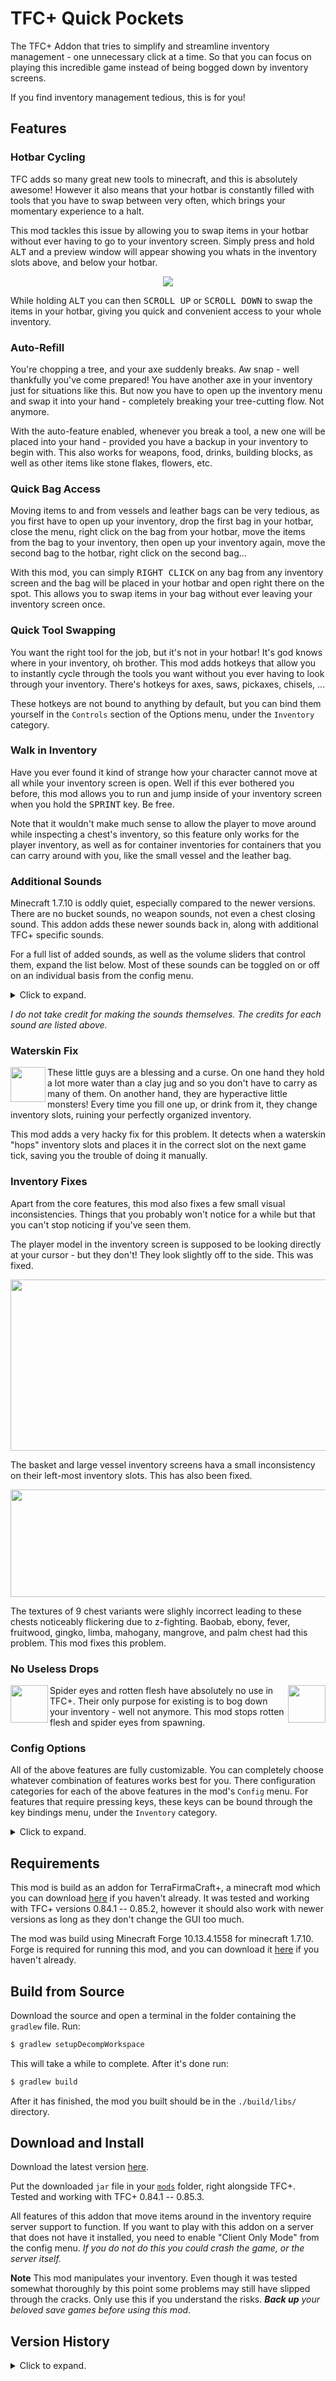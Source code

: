 # TFC+ Quick Pockets

The TFC+ Addon that tries to simplify and streamline inventory management - one unnecessary click at a time. So that you can focus on playing this incredible game instead of being bogged down by inventory screens.

If you find inventory management tedious, this is for you!

## Features

### Hotbar Cycling

TFC adds so many great new tools to minecraft, and this is absolutely awesome! However it also means that your hotbar is constantly filled with tools that you have to swap between very often, which brings your momentary experience to a halt.

This mod tackles this issue by allowing you to swap items in your hotbar without ever having to go to your inventory screen. Simply press and hold <kbd>ALT</kbd> and a preview window will appear showing you whats in the inventory slots above, and below your hotbar.

<p align="center">
  <img src="screenshots/hotbar.png">
</p>  

While holding <kbd>ALT</kbd> you can then <kbd>SCROLL UP</kbd> or <kbd>SCROLL DOWN</kbd> to swap the items in your hotbar, giving you quick and convenient access to your whole inventory.

### Auto-Refill

You're chopping a tree, and your axe suddenly breaks. Aw snap - well thankfully you've come prepared! You have another axe in your inventory just for situations like this. But now you have to open up the inventory menu and swap it into your hand - completely breaking your tree-cutting flow. Not anymore.

With the auto-feature enabled, whenever you break a tool, a new one will be placed into your hand - provided you have a backup in your inventory to begin with. This also works for weapons, food, drinks, building blocks, as well as other items like stone flakes, flowers, etc.

### Quick Bag Access

Moving items to and from vessels and leather bags can be very tedious, as you first have to open up your inventory, drop the first bag in your hotbar, close the menu, right click on the bag from your hotbar, move the items from the bag to your inventory, then open up your inventory again, move the second bag to the hotbar, right click on the second bag...

With this mod, you can simply <kbd>RIGHT CLICK</kbd> on any bag from any inventory screen and the bag will be placed in your hotbar and open right there on the spot. This allows you to swap items in your bag without ever leaving your inventory screen once.

### Quick Tool Swapping

You want the right tool for the job, but it's not in your hotbar! It's god knows where in your inventory, oh brother. This mod adds hotkeys that allow you to instantly cycle through the tools you want without you ever having to look through your inventory. There's hotkeys for axes, saws, pickaxes, chisels, ...

These hotkeys are not bound to anything by default, but you can bind them yourself in the `Controls` section of the Options menu, under the `Inventory` category. 

### Walk in Inventory

Have you ever found it kind of strange how your character cannot move at all while your inventory screen is open. Well if this ever bothered you before, this mod allows you to run and jump inside of your inventory screen when you hold the <kbd>SPRINT</kbd> key. Be free.

Note that it wouldn't make much sense to allow the player to move around while inspecting a chest's inventory, so this feature only works for the player inventory, as well as for container inventories for containers that you can carry around with you, like the small vessel and the leather bag.

### Additional Sounds

Minecraft 1.7.10 is oddly quiet, especially compared to the newer versions. There are no bucket sounds, no weapon sounds, not even a chest closing sound. This addon adds these newer sounds back in, along with additional TFC+ specific sounds. 

For a full list of added sounds, as well as the volume sliders that control them, expand the list below. Most of these sounds can be toggled on or off on an individual basis from the config menu.

<details>
  <summary>Click to expand.</summary>
 
|sound|variants|when it plays|volume slider|source|
|:--- |:------:|:------------|:-----------:|:----:|
|attack-axe|[1](https://raw.githubusercontent.com/blat-blatnik/TFC-Quick-Pockets/master/src/main/resources/assets/tfcquickpockets/sounds/attack-axe-1.ogg) [2](https://raw.githubusercontent.com/blat-blatnik/TFC-Quick-Pockets/master/src/main/resources/assets/tfcquickpockets/sounds/attack-axe-2.ogg) [3](https://raw.githubusercontent.com/blat-blatnik/TFC-Quick-Pockets/master/src/main/resources/assets/tfcquickpockets/sounds/attack-axe-3.ogg)|when dealing damage with an axe|`Players`|[Minecraft](https://minecraft.gamepedia.com/Sword#Sounds)|
|attack-mace|[1](https://raw.githubusercontent.com/blat-blatnik/TFC-Quick-Pockets/master/src/main/resources/assets/tfcquickpockets/sounds/attack-mace-1.ogg) [2](https://raw.githubusercontent.com/blat-blatnik/TFC-Quick-Pockets/master/src/main/resources/assets/tfcquickpockets/sounds/attack-mace-2.ogg) [3](https://raw.githubusercontent.com/blat-blatnik/TFC-Quick-Pockets/master/src/main/resources/assets/tfcquickpockets/sounds/attack-mace-3.ogg) [4](https://raw.githubusercontent.com/blat-blatnik/TFC-Quick-Pockets/master/src/main/resources/assets/tfcquickpockets/sounds/attack-mace-4.ogg)|when dealing damage with a mace|`Players`|[Minecraft](https://minecraft.gamepedia.com/Sword#Sounds)|
|attack-sword|[1](https://raw.githubusercontent.com/blat-blatnik/TFC-Quick-Pockets/master/src/main/resources/assets/tfcquickpockets/sounds/attack-sword-1.ogg) [2](https://raw.githubusercontent.com/blat-blatnik/TFC-Quick-Pockets/master/src/main/resources/assets/tfcquickpockets/sounds/attack-sword-2.ogg) [3](https://raw.githubusercontent.com/blat-blatnik/TFC-Quick-Pockets/master/src/main/resources/assets/tfcquickpockets/sounds/attack-sword-3.ogg) [4](https://raw.githubusercontent.com/blat-blatnik/TFC-Quick-Pockets/master/src/main/resources/assets/tfcquickpockets/sounds/attack-sword-4.ogg) [5](https://raw.githubusercontent.com/blat-blatnik/TFC-Quick-Pockets/master/src/main/resources/assets/tfcquickpockets/sounds/attack-sword-5.ogg) [6](https://raw.githubusercontent.com/blat-blatnik/TFC-Quick-Pockets/master/src/main/resources/assets/tfcquickpockets/sounds/attack-sword-6.ogg) [7](https://raw.githubusercontent.com/blat-blatnik/TFC-Quick-Pockets/master/src/main/resources/assets/tfcquickpockets/sounds/attack-sword-7.ogg)|when dealing damage with a sword|`Players`|[Minecraft](https://minecraft.gamepedia.com/Sword#Sounds)|
|attack-strong|[1](https://raw.githubusercontent.com/blat-blatnik/TFC-Quick-Pockets/master/src/main/resources/assets/tfcquickpockets/sounds/attack-strong-1.ogg) [2](https://raw.githubusercontent.com/blat-blatnik/TFC-Quick-Pockets/master/src/main/resources/assets/tfcquickpockets/sounds/attack-strong-2.ogg) [3](https://raw.githubusercontent.com/blat-blatnik/TFC-Quick-Pockets/master/src/main/resources/assets/tfcquickpockets/sounds/attack-strong-3.ogg) [4](https://raw.githubusercontent.com/blat-blatnik/TFC-Quick-Pockets/master/src/main/resources/assets/tfcquickpockets/sounds/attack-strong-4.ogg) [5](https://raw.githubusercontent.com/blat-blatnik/TFC-Quick-Pockets/master/src/main/resources/assets/tfcquickpockets/sounds/attack-strong-5.ogg)|when dealing damage with a tool|`Players`|[Minecraft](https://minecraft.gamepedia.com/Sword#Sounds)|
|attack-weak|[1](https://raw.githubusercontent.com/blat-blatnik/TFC-Quick-Pockets/master/src/main/resources/assets/tfcquickpockets/sounds/attack-weak-1.ogg) [2](https://raw.githubusercontent.com/blat-blatnik/TFC-Quick-Pockets/master/src/main/resources/assets/tfcquickpockets/sounds/attack-weak-2.ogg) [3](https://raw.githubusercontent.com/blat-blatnik/TFC-Quick-Pockets/master/src/main/resources/assets/tfcquickpockets/sounds/attack-weak-3.ogg) [4](https://raw.githubusercontent.com/blat-blatnik/TFC-Quick-Pockets/master/src/main/resources/assets/tfcquickpockets/sounds/attack-weak-4.ogg)|when dealing damage with anything except the above|`Players`|[Minecraft](https://minecraft.gamepedia.com/Sword#Sounds)|
|bag-open|[1](https://raw.githubusercontent.com/blat-blatnik/TFC-Quick-Pockets/master/src/main/resources/assets/tfcquickpockets/sounds/bag-open-1.ogg) [2](https://raw.githubusercontent.com/blat-blatnik/TFC-Quick-Pockets/master/src/main/resources/assets/tfcquickpockets/sounds/bag-open-2.ogg)|when changing hotbar slots, opening player inventory, or cycling through hotbar rows|`Players`|[MAtmos](https://www.curseforge.com/minecraft/mc-mods/matmos)|
|barrel-seal|[1](https://raw.githubusercontent.com/blat-blatnik/TFC-Quick-Pockets/master/src/main/resources/assets/tfcquickpockets/sounds/barrel-seal.ogg)|when sealing a barrel|`Blocks`|[Minecraft](https://minecraft.gamepedia.com/Barrel#Sounds)|
|barrel-unseal|[1](https://raw.githubusercontent.com/blat-blatnik/TFC-Quick-Pockets/master/src/main/resources/assets/tfcquickpockets/sounds/barrel-unseal-1.ogg) [2](https://raw.githubusercontent.com/blat-blatnik/TFC-Quick-Pockets/master/src/main/resources/assets/tfcquickpockets/sounds/barrel-unseal-2.ogg)|when unsealing a barrel|`Blocks`|[Minecraft](https://minecraft.gamepedia.com/Barrel#Sounds)|
|beehive-close|[1](https://raw.githubusercontent.com/blat-blatnik/TFC-Quick-Pockets/master/src/main/resources/assets/tfcquickpockets/sounds/beehive-close.ogg)|when closing a beehive's inventory|`Blocks`|[Minecraft](https://minecraft.gamepedia.com/Beehive#Sounds)|
|beehive-drip|[1](https://raw.githubusercontent.com/blat-blatnik/TFC-Quick-Pockets/master/src/main/resources/assets/tfcquickpockets/sounds/beehive-drip-1.ogg) [2](https://raw.githubusercontent.com/blat-blatnik/TFC-Quick-Pockets/master/src/main/resources/assets/tfcquickpockets/sounds/beehive-drip-2.ogg) [3](https://raw.githubusercontent.com/blat-blatnik/TFC-Quick-Pockets/master/src/main/resources/assets/tfcquickpockets/sounds/beehive-drip-3.ogg) [4](https://raw.githubusercontent.com/blat-blatnik/TFC-Quick-Pockets/master/src/main/resources/assets/tfcquickpockets/sounds/beehive-drip-4.ogg) [5](https://raw.githubusercontent.com/blat-blatnik/TFC-Quick-Pockets/master/src/main/resources/assets/tfcquickpockets/sounds/beehive-drip-5.ogg) [6](https://raw.githubusercontent.com/blat-blatnik/TFC-Quick-Pockets/master/src/main/resources/assets/tfcquickpockets/sounds/beehive-drip-6.ogg)|when taking honey from a beehive|`Blocks`|[Minecraft](https://minecraft.gamepedia.com/Beehive#Sounds)|
|beehive-open|[1](https://raw.githubusercontent.com/blat-blatnik/TFC-Quick-Pockets/master/src/main/resources/assets/tfcquickpockets/sounds/beehive-open.ogg)|when opening a beehive's inventory|`Blocks`|[Minecraft](https://minecraft.gamepedia.com/Beehive#Sounds)|
|bow-nock|[1](https://raw.githubusercontent.com/blat-blatnik/TFC-Quick-Pockets/master/src/main/resources/assets/tfcquickpockets/sounds/bow-nock.ogg)|when charging the bow|`Players`|[MAtmos](https://www.curseforge.com/minecraft/mc-mods/matmos)|
|bucket-empty|[1](https://raw.githubusercontent.com/blat-blatnik/TFC-Quick-Pockets/master/src/main/resources/assets/tfcquickpockets/sounds/bucket-empty-1.ogg) [2](https://raw.githubusercontent.com/blat-blatnik/TFC-Quick-Pockets/master/src/main/resources/assets/tfcquickpockets/sounds/bucket-empty-2.ogg) [3](https://raw.githubusercontent.com/blat-blatnik/TFC-Quick-Pockets/master/src/main/resources/assets/tfcquickpockets/sounds/bucket-empty-3.ogg)|when emptying a bucket|`Blocks`|[Minecraft](https://minecraft.gamepedia.com/Bucket#Sounds)|
|bucket-empty-viscous|[1](https://raw.githubusercontent.com/blat-blatnik/TFC-Quick-Pockets/master/src/main/resources/assets/tfcquickpockets/sounds/bucket-empty-viscous-1.ogg) [2](https://raw.githubusercontent.com/blat-blatnik/TFC-Quick-Pockets/master/src/main/resources/assets/tfcquickpockets/sounds/bucket-empty-viscous-2.ogg) [3](https://raw.githubusercontent.com/blat-blatnik/TFC-Quick-Pockets/master/src/main/resources/assets/tfcquickpockets/sounds/bucket-empty-viscous-3.ogg)|when emptying a bucket with a viscous fluid such as pitch|`Blocks`|[Minecraft](https://minecraft.gamepedia.com/Bucket#Sounds)|
|bucket-fill|[1](https://raw.githubusercontent.com/blat-blatnik/TFC-Quick-Pockets/master/src/main/resources/assets/tfcquickpockets/sounds/bucket-fill-1.ogg) [2](https://raw.githubusercontent.com/blat-blatnik/TFC-Quick-Pockets/master/src/main/resources/assets/tfcquickpockets/sounds/bucket-fill-2.ogg) [3](https://raw.githubusercontent.com/blat-blatnik/TFC-Quick-Pockets/master/src/main/resources/assets/tfcquickpockets/sounds/bucket-fill-3.ogg)|when filling a bucket|`Blocks`|[Minecraft](https://minecraft.gamepedia.com/Bucket#Sounds)|
|bucket-fill-viscous|[1](https://raw.githubusercontent.com/blat-blatnik/TFC-Quick-Pockets/master/src/main/resources/assets/tfcquickpockets/sounds/bucket-fill-viscous-1.ogg) [2](https://raw.githubusercontent.com/blat-blatnik/TFC-Quick-Pockets/master/src/main/resources/assets/tfcquickpockets/sounds/bucket-fill-viscous-2.ogg) [3](https://raw.githubusercontent.com/blat-blatnik/TFC-Quick-Pockets/master/src/main/resources/assets/tfcquickpockets/sounds/bucket-fill-viscous-3.ogg)|when filling a bucket with a viscous fluid such as pitch|`Blocks`|[Minecraft](https://minecraft.gamepedia.com/Bucket#Sounds)|
|chest-close|[1](https://raw.githubusercontent.com/blat-blatnik/TFC-Quick-Pockets/master/src/main/resources/assets/tfcquickpockets/sounds/chest-close-1.ogg) [2](https://raw.githubusercontent.com/blat-blatnik/TFC-Quick-Pockets/master/src/main/resources/assets/tfcquickpockets/sounds/chest-close-2.ogg) [3](https://raw.githubusercontent.com/blat-blatnik/TFC-Quick-Pockets/master/src/main/resources/assets/tfcquickpockets/sounds/chest-close-3.ogg)|when closing a chest|`Blocks`|[Minecraft](https://minecraft.gamepedia.com/Chest#Sounds)|
|cow-milk|[1](https://raw.githubusercontent.com/blat-blatnik/TFC-Quick-Pockets/master/src/main/resources/assets/tfcquickpockets/sounds/cow-milk-1.ogg) [2](https://raw.githubusercontent.com/blat-blatnik/TFC-Quick-Pockets/master/src/main/resources/assets/tfcquickpockets/sounds/cow-milk-2.ogg) [3](https://raw.githubusercontent.com/blat-blatnik/TFC-Quick-Pockets/master/src/main/resources/assets/tfcquickpockets/sounds/cow-milk-3.ogg)|when milking a cow|`Blocks`|[Minecraft](https://minecraft.gamepedia.com/Bucket#Sounds)|
|fire-crackle|[1](https://raw.githubusercontent.com/blat-blatnik/TFC-Quick-Pockets/master/src/main/resources/assets/tfcquickpockets/sounds/fire-crackle-1.ogg) [2](https://raw.githubusercontent.com/blat-blatnik/TFC-Quick-Pockets/master/src/main/resources/assets/tfcquickpockets/sounds/fire-crackle-2.ogg) [3](https://raw.githubusercontent.com/blat-blatnik/TFC-Quick-Pockets/master/src/main/resources/assets/tfcquickpockets/sounds/fire-crackle-3.ogg) [4](https://raw.githubusercontent.com/blat-blatnik/TFC-Quick-Pockets/master/src/main/resources/assets/tfcquickpockets/sounds/fire-crackle-4.ogg) [5](https://raw.githubusercontent.com/blat-blatnik/TFC-Quick-Pockets/master/src/main/resources/assets/tfcquickpockets/sounds/fire-crackle-5.ogg) [6](https://raw.githubusercontent.com/blat-blatnik/TFC-Quick-Pockets/master/src/main/resources/assets/tfcquickpockets/sounds/fire-crackle-6.ogg)|when near a lit fire pit|`Blocks`|[Minecraft](https://minecraft.gamepedia.com/Campfire#Sounds)|
|fluid-empty|[1](https://raw.githubusercontent.com/blat-blatnik/TFC-Quick-Pockets/master/src/main/resources/assets/tfcquickpockets/sounds/fluid-empty-1.ogg) [2](https://raw.githubusercontent.com/blat-blatnik/TFC-Quick-Pockets/master/src/main/resources/assets/tfcquickpockets/sounds/fluid-empty-2.ogg)|when emptying a barrel|`Blocks`|[Minecraft](https://minecraft.gamepedia.com/Bucket#Sounds)|
|fluid-empty-viscous|[1](https://raw.githubusercontent.com/blat-blatnik/TFC-Quick-Pockets/master/src/main/resources/assets/tfcquickpockets/sounds/fluid-empty-viscous.ogg)|when emptying a barrel full of viscous fluid such as pitch|`Blocks`|[Minecraft](https://minecraft.gamepedia.com/Bucket#Sounds)|
|fluid-soak|[1](https://raw.githubusercontent.com/blat-blatnik/TFC-Quick-Pockets/master/src/main/resources/assets/tfcquickpockets/sounds/fluid-soak-1.ogg) [2](https://raw.githubusercontent.com/blat-blatnik/TFC-Quick-Pockets/master/src/main/resources/assets/tfcquickpockets/sounds/fluid-soak-2.ogg) [3](https://raw.githubusercontent.com/blat-blatnik/TFC-Quick-Pockets/master/src/main/resources/assets/tfcquickpockets/sounds/fluid-soak-3.ogg)|when placing an item in a barrel full of liquid|`Blocks`|[Minecraft](https://minecraft.gamepedia.com/Bucket#Sounds)|
|fluid-soak-viscous|[1](https://raw.githubusercontent.com/blat-blatnik/TFC-Quick-Pockets/master/src/main/resources/assets/tfcquickpockets/sounds/fluid-soak-viscous-1.ogg) [2](https://raw.githubusercontent.com/blat-blatnik/TFC-Quick-Pockets/master/src/main/resources/assets/tfcquickpockets/sounds/fluid-soak-viscous-2.ogg)|when placing an item in a barrel full of a viscous liquid|`Blocks`|[Minecraft](https://minecraft.gamepedia.com/Bucket#Sounds)|
|fluid-unsoak|[1](https://raw.githubusercontent.com/blat-blatnik/TFC-Quick-Pockets/master/src/main/resources/assets/tfcquickpockets/sounds/fluid-unsoak-1.ogg) [2](https://raw.githubusercontent.com/blat-blatnik/TFC-Quick-Pockets/master/src/main/resources/assets/tfcquickpockets/sounds/fluid-unsoak-2.ogg) [3](https://raw.githubusercontent.com/blat-blatnik/TFC-Quick-Pockets/master/src/main/resources/assets/tfcquickpockets/sounds/fluid-unsoak-3.ogg)|when taking an item from a barrel full of liquid|`Blocks`|[Minecraft](https://minecraft.gamepedia.com/Bucket#Sounds)|
|fluid-unsoak-viscous|[1](https://raw.githubusercontent.com/blat-blatnik/TFC-Quick-Pockets/master/src/main/resources/assets/tfcquickpockets/sounds/fluid-unsoak-viscous-1.ogg) [2](https://raw.githubusercontent.com/blat-blatnik/TFC-Quick-Pockets/master/src/main/resources/assets/tfcquickpockets/sounds/fluid-unsoak-viscous-2.ogg) [3](https://raw.githubusercontent.com/blat-blatnik/TFC-Quick-Pockets/master/src/main/resources/assets/tfcquickpockets/sounds/fluid-unsoak-viscous-3.ogg)|when taking an item from a barrel full of a viscous liquid|`Blocks`|[Minecraft](https://minecraft.gamepedia.com/Bucket#Sounds)|
|large-vessel-seal|[1](https://raw.githubusercontent.com/blat-blatnik/TFC-Quick-Pockets/master/src/main/resources/assets/tfcquickpockets/sounds/large-vessel-seal.ogg)|when sealing a large vessel|`Blocks`|[freesound.org](https://freesound.org/people/ahill86/sounds/206145/)|
|large-vessel-unseal|[1](https://raw.githubusercontent.com/blat-blatnik/TFC-Quick-Pockets/master/src/main/resources/assets/tfcquickpockets/sounds/large-vessel-unseal.ogg)|when unsealing a large vessel|`Blocks`|[freesound.org](https://freesound.org/people/ahill86/sounds/206145/)|
|leash-break|[1](https://raw.githubusercontent.com/blat-blatnik/TFC-Quick-Pockets/master/src/main/resources/assets/tfcquickpockets/sounds/leash-break-1.ogg) [2](https://raw.githubusercontent.com/blat-blatnik/TFC-Quick-Pockets/master/src/main/resources/assets/tfcquickpockets/sounds/leash-break-2.ogg) [3](https://raw.githubusercontent.com/blat-blatnik/TFC-Quick-Pockets/master/src/main/resources/assets/tfcquickpockets/sounds/leash-break-3.ogg)|when a lead/rope breaks|`Blocks`|[Minecraft](https://minecraft.gamepedia.com/Lead#Sounds)|
|leash-place|[1](https://raw.githubusercontent.com/blat-blatnik/TFC-Quick-Pockets/master/src/main/resources/assets/tfcquickpockets/sounds/leash-place-1.ogg) [2](https://raw.githubusercontent.com/blat-blatnik/TFC-Quick-Pockets/master/src/main/resources/assets/tfcquickpockets/sounds/leash-place-2.ogg) [3](https://raw.githubusercontent.com/blat-blatnik/TFC-Quick-Pockets/master/src/main/resources/assets/tfcquickpockets/sounds/leash-place-3.ogg)|when attaching a lead/rope to a fence|`Blocks`|[Minecraft](https://minecraft.gamepedia.com/Lead#Sounds)|

</details>

_I do not take credit for making the sounds themselves. The credits for each sound are listed above._

### Waterskin Fix

<p align="left">
  <img align="left" width="56" height="56" src="screenshots/waterskin.png">
  
  These little guys are a blessing and a curse. On one hand they hold a lot more water than a clay jug and so you don't have to carry as many of them. On another hand, they are hyperactive little monsters! Every time you fill one up, or drink from it, they change inventory slots, ruining your perfectly organized inventory.
</p>

This mod adds a very hacky fix for this problem. It detects when a waterskin "hops" inventory slots and places it in the correct slot on the next game tick, saving you the trouble of doing it manually.

### Inventory Fixes

Apart from the core features, this mod also fixes a few small visual inconsistencies. Things that you probably won't notice for a while but that you can't stop noticing if you've seen them.

The player model in the inventory screen is supposed to be looking directly at your cursor - but they don't! They look slightly off to the side. This was fixed.

  <p align="center">
    <img width="796" height="274" src="screenshots/player-stare.png">
  </p>

The basket and large vessel inventory screens hava a small inconsistency on their left-most inventory slots. This has also been fixed.

  <p align="center">
    <img width="796" height="172" src="screenshots/gui-fixes.png">
  </p>

The textures of 9 chest variants were slighly incorrect leading to these chests noticeably flickering due to z-fighting. Baobab, ebony, fever, fruitwood, gingko, limba, mahogany, mangrove, and palm chest had this problem. This mod fixes this problem.

### No Useless Drops

<p align="left">
  <img align="left" width="60" height="60" src="screenshots/spider-eye.png">
  <img align="right" width="60" height="60" src="screenshots/rotten-flesh.png">
  
  Spider eyes and rotten flesh have absolutely no use in TFC+. Their only purpose for existing is to bog down your inventory - well not anymore. This mod stops rotten flesh and spider eyes from spawning.
</p>

### Config Options

All of the above features are fully customizable. You can completely choose whatever combination of features works best for you. There configuration categories for each of the above features in the mod's `Config` menu. For features that require pressing keys, these keys can be bound through the key bindings menu, under the `Inventory` category.

<details>
  <summary>Click to expand.</summary>
  <p align="center">
    <img src="screenshots/config.png">
  </p>
</details>

## Requirements

This mod is build as an addon for TerraFirmaCraft+, a minecraft mod which you can download [here](https://www.curseforge.com/minecraft/mc-mods/terrafirmacraftplus/files) if you haven't already. It was tested and working with TFC+ versions 0.84.1 -- 0.85.2, however it should also work with newer versions as long as they don't change the GUI too much.

The mod was build using Minecraft Forge 10.13.4.1558 for minecraft 1.7.10. Forge is required for running this mod, and you can download it [here](http://files.minecraftforge.net/maven/net/minecraftforge/forge/index_1.7.10.html) if you haven't already.

## Build from Source

Download the source and open a terminal in the folder containing the `gradlew` file. Run:

```bash
$ gradlew setupDecompWorkspace
```

This will take a while to complete. After it's done run:

```bash
$ gradlew build
```

After it has finished, the mod you built should be in the `./build/libs/` directory.

## Download and Install

Download the latest version [here](https://github.com/blat-blatnik/TFC-Quick-Pockets/releases). 

Put the downloaded `jar` file in your [`mods`](https://gaming.stackexchange.com/questions/151317/where-is-the-mod-folder) folder, right alongside TFC+. Tested and working with TFC+ 0.84.1 -- 0.85.3. 

All features of this addon that move items around in the inventory require server support to function. If you want to play with this addon on a server that does not have it installed, you need to enable "Client Only Mode" from the config menu. _If you do not do this you could crash the game, or the server itself._

**Note** This mod manipulates your inventory. Even though it was tested somewhat thoroughly by this point some problems may still have slipped through the cracks. Only use this if you understand the risks. _**Back up** your beloved save games before using this mod_.

## Version History

<details>
  <summary>Click to expand.</summary>

|version|TFC+ versions|changes|
|:-----:|:-----------:|:------|
|[1.1.2](https://github.com/blat-blatnik/TFC-Quick-Pockets/releases/tag/v1.1.2)|0.84.1 -- 0.85.3|• added bloomery and blast furnace sounds<br>• fixed bug with bow sounds|
|[1.1.1](https://github.com/blat-blatnik/TFC-Quick-Pockets/releases/tag/v1.1.1)|0.84.1 -- 0.85.3|• fixed some chests had textures that caused them to flicker<br>• various bug fixes|
|[1.1](https://github.com/blat-blatnik/TFC-Quick-Pockets/releases/tag/v1.1)|0.84.1 -- 0.85.3|• added additional sounds<br>• food is now automatically stacked when picked up<br>• improved how auto-refill looks for replacement items<br>• added client-side only mode for playing on servers<br>• "remove dark filter in inventory" is now turned off by default|
|[1.0](https://github.com/blat-blatnik/TFC-Quick-Pockets/releases/tag/v1.0)|0.84.1 -- 0.85.2|• fixed inconsistencies with large vessel and basket GUI|
|[beta 1.2.2](https://github.com/blat-blatnik/TFC-Quick-Pockets/releases/tag/v1.2.2-beta)|0.84.1 -- 0.85.2|• improved how auto-refill looks for replacement items<br>• added config option to enable walk in inventory without the <kbd>SPRINT</kbd> key|
|[beta 1.2.1](https://github.com/blat-blatnik/TFC-Quick-Pockets/releases/tag/v1.2.1-beta)|0.84.1 -- 0.85.2|• you now have to hold <kbd>SPRINT</kbd> to walk in the inventory|
|[beta 1.2](https://github.com/blat-blatnik/TFC-Quick-Pockets/releases/tag/v1.2-beta)|0.84.1 -- 0.85.1|• can now walk in inventory screens<br>• organized config into neat categories|
|[beta 1.1](https://github.com/blat-blatnik/TFC-Quick-Pockets/releases/tag/v1.1-beta)|0.84.1 -- 0.85.1|• tool cycling now correctly cycles through all tools<br>• zombies and spiders no longer drop rotten flesh and spider eyes<br>• added auto-refill|
|[beta 1.0.1](https://github.com/blat-blatnik/TFC-Quick-Pockets/releases/tag/v1.0.1-beta)|0.84.1 -- 0.85.1|• fixed item duplication and other item temperature related weirdness<br>• added config options to disable quick container access on certain items<br>• most features now require server assistance to work|
|[beta 1.0](https://github.com/blat-blatnik/TFC-Quick-Pockets/releases/tag/v1.0-beta)|0.84.1 -- 0.85.1|initial release|

</details>
